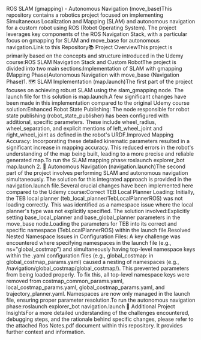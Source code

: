 ROS SLAM (gmapping) - Autonomous Navigation (move_base)This repository contains a robotics project focused on implementing Simultaneous Localization and Mapping (SLAM) and autonomous navigation for a custom robot using ROS (Robot Operating System). The project leverages key components of the ROS Navigation Stack, with a particular focus on gmapping for SLAM and move_base for autonomous navigation.Link to this Repository📚 Project OverviewThis project is primarily based on the concepts and structure introduced in the Udemy course:ROS SLAM Navigation Stack and Custom RobotThe project is divided into two main sections:Implementation of SLAM with gmapping (Mapping Phase)Autonomous Navigation with move_base (Navigation Phase)1. 🗺 SLAM Implementation (map.launch)The first part of the project focuses on achieving robust SLAM using the slam_gmapping node. The launch file for this solution is map.launch.A few significant changes have been made in this implementation compared to the original Udemy course solution:Enhanced Robot State Publishing: The node responsible for robot state publishing (robot_state_publisher) has been configured with additional, specific parameters. These include wheel_radius, wheel_separation, and explicit mentions of left_wheel_joint and right_wheel_joint as defined in the robot's URDF.Improved Mapping Accuracy: Incorporating these detailed kinematic parameters resulted in a significant increase in mapping accuracy. This reduced errors in the robot's understanding of the map being built, leading to a more precise and reliable generated map.To run the SLAM mapping phase:roslaunch explorer_bot map.launch
2. 🧭 Autonomous Navigation (navigation.launch)The second part of the project involves performing SLAM and autonomous navigation simultaneously. The solution for this integrated approach is provided in the navigation.launch file.Several crucial changes have been implemented here compared to the Udemy course:Correct TEB Local Planner Loading: Initially, the TEB local planner (teb_local_planner/TebLocalPlannerROS) was not loading correctly. This was identified as a namespace issue where the local planner's type was not explicitly specified. The solution involved:Explicitly setting base_local_planner and base_global_planner parameters in the move_base node.Loading the parameters for TEB into its correct and specific namespace (TebLocalPlannerROS) within the launch file.Resolved Nested Namespace Issues in Configuration Files: A key challenge was encountered where specifying namespaces in the launch file (e.g., ns="global_costmap") and simultaneously having top-level namespace keys within the .yaml configuration files (e.g., global_costmap: in global_costmap_params.yaml) caused a nesting of namespaces (e.g., /navigation/global_costmap/global_costmap/). This prevented parameters from being loaded properly. To fix this, all top-level namespace keys were removed from costmap_common_params.yaml, local_costmap_params.yaml, global_costmap_params.yaml, and trajectory_planner.yaml. Namespaces are now only managed in the launch file, ensuring proper parameter resolution.To run the autonomous navigation phase:roslaunch explorer_bot navigation.launch
📝 Additional Project InsightsFor a more detailed understanding of the challenges encountered, debugging steps, and the rationale behind specific changes, please refer to the attached Ros Notes.pdf document within this repository. It provides further context and information.

